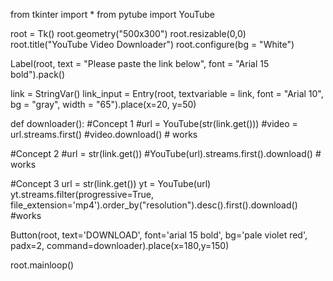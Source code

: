 from tkinter import *
from pytube import YouTube

root = Tk()
root.geometry("500x300")
root.resizable(0,0)
root.title("YouTube Video Downloader")
root.configure(bg = "White")

Label(root, text = "Please paste the link below", font = "Arial 15 bold").pack()

link = StringVar()
link_input = Entry(root, textvariable = link, font = "Arial 10", bg = "gray", width = "65").place(x=20, y=50)

def downloader():
#Concept 1
    #url = YouTube(str(link.get()))
    #video = url.streams.first()
    #video.download()   # works

#Concept 2
    #url = str(link.get())
    #YouTube(url).streams.first().download()     # works

#Concept 3
    url = str(link.get())
    yt = YouTube(url)
    yt.streams.filter(progressive=True, file_extension='mp4').order_by("resolution").desc().first().download()  #works

Button(root, text='DOWNLOAD', font='arial 15 bold', bg='pale violet red', padx=2, command=downloader).place(x=180,y=150)

root.mainloop()
